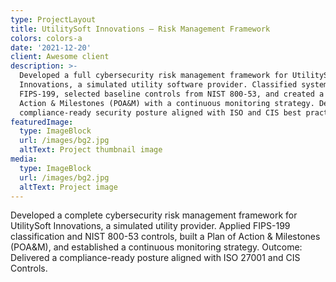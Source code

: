 ```yaml
---
type: ProjectLayout
title: UtilitySoft Innovations – Risk Management Framework
colors: colors-a
date: '2021-12-20'
client: Awesome client
description: >-
  Developed a full cybersecurity risk management framework for UtilitySoft
  Innovations, a simulated utility software provider. Classified systems under
  FIPS-199, selected baseline controls from NIST 800-53, and created a Plan of
  Action & Milestones (POA&M) with a continuous monitoring strategy. Delivered a
  compliance-ready security posture aligned with ISO and CIS best practices.
featuredImage:
  type: ImageBlock
  url: /images/bg2.jpg
  altText: Project thumbnail image
media:
  type: ImageBlock
  url: /images/bg2.jpg
  altText: Project image
---
```

Developed a complete cybersecurity risk management framework for UtilitySoft Innovations, a simulated utility provider. Applied FIPS-199 classification and NIST 800-53 controls, built a Plan of Action & Milestones (POA\&M), and established a continuous monitoring strategy. Outcome: Delivered a compliance-ready posture aligned with ISO 27001 and CIS Controls.




